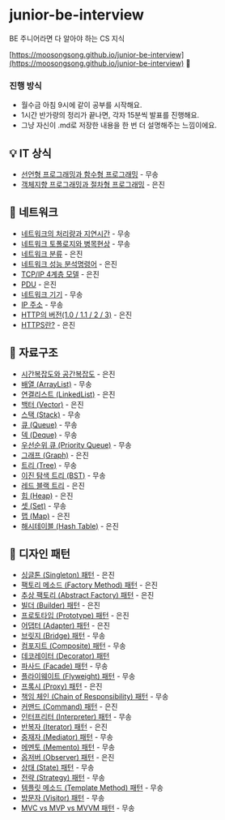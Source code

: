 # junior-be-interview

BE 주니어라면 다 알아야 하는 CS 지식

[https://moosongsong.github.io/junior-be-interview](https://moosongsong.github.io/junior-be-interview)
🎉

### 진행 방식

- 월수금 아침 9시에 같이 공부를 시작해요.
- 1시간 반가량의 정리가 끝나면, 각자 15분씩 발표를 진행해요.
- 그냥 자신이 .md로 저장한 내용을 한 번 더 설명해주는 느낌이에요.

## 💡 IT 상식

- [선언형 프로그래밍과 함수형 프로그래밍](./00_IT상식/선언형%20함수형.md) - 무송
- [객체지향 프로그래밍과 절차형 프로그래밍](./00_IT상식/객체지향%20절차형.md) - 은진

## 🎡 네트워크

- [네트워크의 처리량과 지연시간](./03_네트워크/처리량%20지연시간.md) - 무송
- [네트워크 토폴로지와 병목현상](./03_네트워크/토폴로지와%20병목현상.md) - 무송
- [네트워크 분류](./03_네트워크/네트워크%20분류.md) - 은진
- [네트워크 성능 분석명령어](./03_네트워크/네트워크%20성능%20분석명령어.md) - 은진
- [TCP/IP 4계층 모델](./03_네트워크/TCP%20IP%204게층.md) - 은진
- [PDU](./03_네트워크/PDU.md) - 은진
- [네트워크 기기](./03_네트워크/네트워크기기.md) - 무송
- [IP 주소](./03_네트워크/IP.md) - 무송
- [HTTP의 버전(1.0 / 1.1 / 2 / 3)](./03_네트워크/HTTP%20버전.md) - 은진
- [HTTPS란?](./03_네트워크/HTTPS.md) - 은진

## 📐 자료구조

- [시간복잡도와 공간복잡도](./02_자료구조/01_시공간복잡도.md) - 은진
- [배열 (ArrayList)](./02_자료구조/02_배열.md) - 무송
- [연결리스트 (LinkedList)](./02_자료구조/03_연결리스트.md) - 은진
- [백터 (Vector)](./02_자료구조/04_백터.md) - 은진
- [스택 (Stack)](./02_자료구조/05_스택.md) - 무송
- [큐 (Queue)](./02_자료구조/06_큐.md) - 무송
- [덱 (Deque)](./02_자료구조/07_덱.md) - 무송
- [우선순위 큐 (Priority Queue)](./02_자료구조/08_우선순위큐.md) - 무송
- [그래프 (Graph)](./02_자료구조/09_그래프.md) - 은진
- [트리 (Tree)](./02_자료구조/10_트리.md) - 무송
- [이진 탐색 트리 (BST)](./02_자료구조/10_트리_이진탐색트리.md) - 무송
- [레드 블랙 트리](./02_자료구조/10_트리_레드블랙트리.md) - 은진
- [힙 (Heap)](./02_자료구조/11_힙.md) - 은진
- [셋 (Set)](./02_자료구조/12_셋.md) - 무송
- [맵 (Map)](./02_자료구조/13_맵.md) - 은진
- [해시테이블 (Hash Table)](./02_자료구조/14_해시테이블.md) - 은진

## 🧩 디자인 패턴

- [싱글톤 (Singleton) 패턴](./01_디자인패턴/01_싱글톤.md) - 은진
- [팩토리 메소드 (Factory Method) 패턴](./01_디자인패턴/02_팩토리메소드.md) - 은진
- [추상 팩토리 (Abstract Factory) 패턴](./01_디자인패턴/03_추상팩토리.md) - 은진
- [빌더 (Builder) 패턴](./01_디자인패턴/04_빌더.md) - 은진
- [프로토타입 (Prototype) 패턴](./01_디자인패턴/05_프로토타입.md) - 은진
- [어댑터 (Adapter) 패턴](./01_디자인패턴/06_어댑터.md) - 은진
- [브릿지 (Bridge) 패턴](./01_디자인패턴/07_브릿지.md) - 무송
- [컴포지트 (Composite) 패턴](./01_디자인패턴/08_컴포짓.md) - 무송
- [데코레이터 (Decorator) 패턴](./01_디자인패턴/09_데코레이터.md)
- [파사드 (Facade) 패턴](./01_디자인패턴/10_퍼사드.md) - 무송
- [플라이웨이트 (Flyweight) 패턴](./01_디자인패턴/11_플라이웨이트.md) - 무송
- [프록시 (Proxy) 패턴](./01_디자인패턴/12_프록시.md) - 은진
- [책임 체인 (Chain of Responsibility) 패턴](./01_디자인패턴/13_책임연쇄.md) - 무송
- [커맨드 (Command) 패턴](./01_디자인패턴/14_커맨드.md) - 은진
- [인터프리터 (Interpreter) 패턴](./01_디자인패턴/15_인터프리터.md) - 무송
- [반복자 (Iterator) 패턴](./01_디자인패턴/16_이터레이터.md) - 은진
- [중재자 (Mediator) 패턴](./01_디자인패턴/17_중재자.md) - 무송
- [메멘토 (Memento) 패턴](./01_디자인패턴/18_메멘토.md) - 무송
- [옵저버 (Observer) 패턴](./01_디자인패턴/19_옵저버.md) - 은진
- [상태 (State) 패턴](./01_디자인패턴/20_상태.md) - 무송
- [전략 (Strategy) 패턴](./01_디자인패턴/21_전략.md) - 무송
- [템플릿 메소드 (Template Method) 패턴](./01_디자인패턴/22_템플릿.md) - 무송
- [방문자 (Visitor) 패턴](./01_디자인패턴/23_방문자.md) - 무송
- [MVC vs MVP vs MVVM 패턴](./01_디자인패턴/24_MVC%20vs%20MVP%20vs%20MVVM%20패턴.md) - 무송
